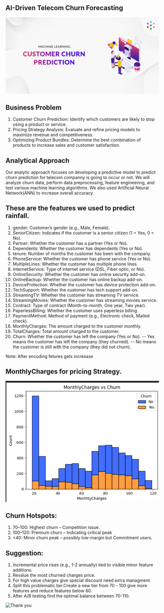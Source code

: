 ## AI-Driven Telecom Churn Forecasting
![image alt](https://github.com/OneBlack333/Images/blob/main/churn-prediction.png)


## Business Problem

1. Customer Churn Prediction: Identify which customers are likely to stop using a product or service.
2. Pricing Strategy Analysis: Evaluate and refine pricing models to maximize revenue and competitiveness.
3. Optimizing Product Bundles: Determine the best combination of products to increase sales and customer satisfaction.

## Analytical Approach

Our analytic approach focuses on developing a predictive model to predict churn prediction for telecom companny is going to occur or not. We will analyze churn data, perform data preprocessing, feature engineering, and test various machine learning algorithms. We also used Artificial Neural Network(ANN) to increase overall accuracy.

## These are the features we used to predict rainfall.

1) gender: Customer’s gender (e.g., Male, Female).
2) SeniorCitizen: Indicates if the customer is a senior citizen (1 = Yes, 0 = No).
3) Partner: Whether the customer has a partner (Yes or No).
4) Dependents: Whether the customer has dependents (Yes or No).
5) tenure: Number of months the customer has been with the company.
6) PhoneService: Whether the customer has phone service (Yes or No).
7) MultipleLines: Whether the customer has multiple phone lines.
8) InternetService: Type of internet service (DSL, Fiber optic, or No).
9) OnlineSecurity: Whether the customer has online security add-on.
10) OnlineBackup: Whether the customer has online backup add-on.
11) DeviceProtection: Whether the customer has device protection add-on.
12) TechSupport: Whether the customer has tech support add-on.
13) StreamingTV: Whether the customer has streaming TV service.
14) StreamingMovies: Whether the customer has streaming movies service.
15) Contract: Type of contract (Month-to-month, One year, Two year).
16) PaperlessBilling: Whether the customer uses paperless billing.
17) PaymentMethod: Method of payment (e.g., Electronic check, Mailed check).
18) MonthlyCharges: The amount charged to the customer monthly.
19) TotalCharges: Total amount charged to the customer.
20) Churn: Whether the customer has left the company (Yes or No).
-- Yes means the customer has left the company (they churned).
-- No means the customer is still with the company (they did not churn).

Note: After encoding fetures gets incresase

## MonthlyCharges for pricing Strategy.
![Image](https://github.com/OneBlack333/Images/blob/main/monthly_charges.png)

## Churn Hotspots:

1) 70–100: Highest churn – Competition issue.
2) 100–120: Premium churn – Indicating critical peak
3) <40: Minor churn peak – possibly low-margin but Commitment users.

## Suggestion:

1) Incremental price rises (e.g., 1-2 annually) tied to visible minor feature additions.
2) Revalue the most churned charges price.
3) For high value charges give special discount need extra managment.
4) Split this problematic tier.Create a new tier from 70 - 100 give more features and reduce features below 60.
5) After A/B testing find the optimal balance between 70-110.

![Thank you](https://media.giphy.com/media/gEP2k49ndOqJDBSPZl/giphy.gif)

